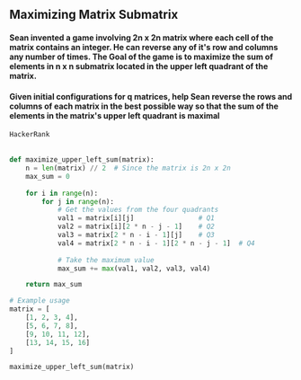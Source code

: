 ## Maximizing Matrix Submatrix
#### Sean invented a game involving 2n x 2n matrix where each cell of the matrix contains an integer. He can reverse any of it's row and  columns any number of times. The Goal of the game is to maximize the sum of elements in n x n submatrix located in the upper left quadrant of the matrix.
#### Given initial configurations for q matrices, help Sean reverse the rows and columns of each matrix in the best possible way so that the sum of the elements in the matrix's upper left quadrant is maximal

`HackerRank`
<br><br>

```python
def maximize_upper_left_sum(matrix):
    n = len(matrix) // 2  # Since the matrix is 2n x 2n
    max_sum = 0
    
    for i in range(n):
        for j in range(n):
            # Get the values from the four quadrants
            val1 = matrix[i][j]                # Q1
            val2 = matrix[i][2 * n - j - 1]    # Q2
            val3 = matrix[2 * n - i - 1][j]    # Q3
            val4 = matrix[2 * n - i - 1][2 * n - j - 1]  # Q4
            
            # Take the maximum value
            max_sum += max(val1, val2, val3, val4)

    return max_sum

# Example usage
matrix = [
    [1, 2, 3, 4],
    [5, 6, 7, 8],
    [9, 10, 11, 12],
    [13, 14, 15, 16]
]

maximize_upper_left_sum(matrix)
```
